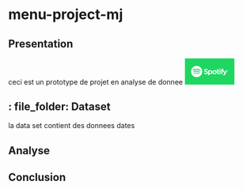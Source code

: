 # menu-project-mj


## Presentation
 
 ceci est un prototype de projet en analyse de donnee
<img src='images/spotify.png' width="100px">
 ## : file_folder: Dataset


   la data set contient des donnees dates 

##  Analyse



## Conclusion
